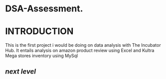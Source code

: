 # DSA-Assessment.
# INTRODUCTION

This is the first project i would be doing on data analysis with The Incubator Hub. It entails analysis on amazon product review using Excel and Kultra Mega stores inventory using MySql
## _next level_
